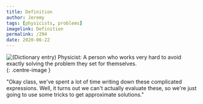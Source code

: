```yaml
---
title: Definition
author: Jeremy
tags: [physicists, problems]
imagelink: Definition
permalink: /294
date: 2020-06-22
---
```


![(Dictionary entry) Physicist: A person who works very hard to avoid exactly solving the problem they set for themselves.](https://res.cloudinary.com/dh3hm8pb7/image/upload/c_scale,q_auto:best,w_615/v1535842782/Handwaving/Published/Definition.png){: .centre-image }

"Okay class, we've spent a lot of time writing down these complicated expressions. Well, it turns out we can't actually evaluate these, so we're just going to use some tricks to get approximate solutions."
